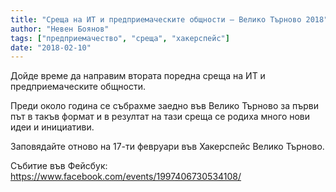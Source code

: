 ```yaml
---
title: "Среща на ИТ и предприемаческите общности – Велико Търново 2018"
author: "Невен Боянов"
tags: ["предприемачество", "среща", "хакерспейс"]
date: "2018-02-10"
---
```


Дойде време да направим втората поредна среща на ИТ и предприемаческите общности.

Преди около година се събрахме заедно във Велико Търново за първи път в такъв формат и в резултат на тази среща се родиха много нови идеи и инициативи.

Заповядайте отново на 17-ти февруари във Хакерспейс Велико Търново.

Събитие във Фейсбук: https://www.facebook.com/events/1997406730534108/